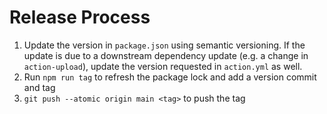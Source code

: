 # Release Process

1. Update the version in `package.json` using semantic versioning. If the update is due to a downstream dependency update (e.g. a change in `action-upload`), update the version requested in `action.yml` as well.
2. Run `npm run tag` to refresh the package lock and add a version commit and tag
3. `git push --atomic origin main <tag>` to push the tag